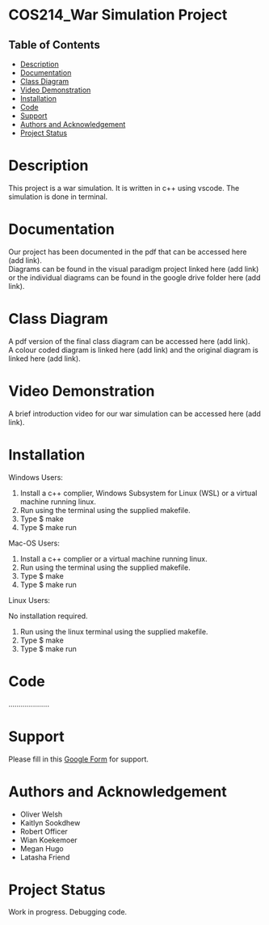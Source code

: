 # COS214_War Simulation Project
## Table of Contents
* [Description](https://github.com/Cookie-Club/COS214_WarProject/blob/main/README.md#description)
* [Documentation](https://github.com/Cookie-Club/COS214_WarProject/blob/main/README.md#documentation)
* [Class Diagram](https://github.com/Cookie-Club/COS214_WarProject/blob/main/README.md#class-diagram)
* [Video Demonstration](https://github.com/Cookie-Club/COS214_WarProject/blob/main/README.md#video-demonstration)
* [Installation](https://github.com/Cookie-Club/COS214_WarProject/blob/main/README.md#installation)
* [Code](https://github.com/Cookie-Club/COS214_WarProject/blob/main/README.md#code)
* [Support](https://github.com/Cookie-Club/COS214_WarProject/blob/main/README.md#support)
* [Authors and Acknowledgement](https://github.com/Cookie-Club/COS214_WarProject/blob/main/README.md#authors-and-acknowledgement)
* [Project Status](https://github.com/Cookie-Club/COS214_WarProject/blob/main/README.md#project-status)

# Description
This project is a war simulation. It is written in c++ using vscode. The simulation is done in terminal.

# Documentation
Our project has been documented in the pdf that can be accessed here (add link).\
Diagrams can be found in the visual paradigm project linked here (add link) or the individual diagrams can be found in the google drive folder here (add link).

# Class Diagram
A pdf version of the final class diagram can be accessed here (add link).\
A colour coded diagram is linked here (add link) and the original diagram is linked here (add link).

# Video Demonstration
A brief introduction video for our war simulation can be accessed here (add link).

# Installation
Windows Users:
1. Install a c++ complier, Windows Subsystem for Linux (WSL) or a virtual machine running linux.
2. Run using the terminal using the supplied makefile.
3. Type $ make
4. Type $ make run

Mac-OS Users:
1. Install a c++ complier or a virtual machine running linux.
2. Run using the terminal using the supplied makefile.
3. Type $ make
4. Type $ make run

Linux Users:

No installation required.
1. Run using the linux terminal using the supplied makefile.
2. Type $ make
3. Type $ make run

# Code
....................

# Support
Please fill in this [Google Form](https://docs.google.com/forms/d/e/1FAIpQLSe8KpQORQ7IMn0JSGOGiOhxqVqspK6_7Gf1upok5Hfz20iFaQ/viewform?usp=sf_link) for support. 

# Authors and Acknowledgement
* Oliver Welsh
* Kaitlyn Sookdhew
* Robert Officer
* Wian Koekemoer
* Megan Hugo
* Latasha Friend

# Project Status
Work in progress. Debugging code.
